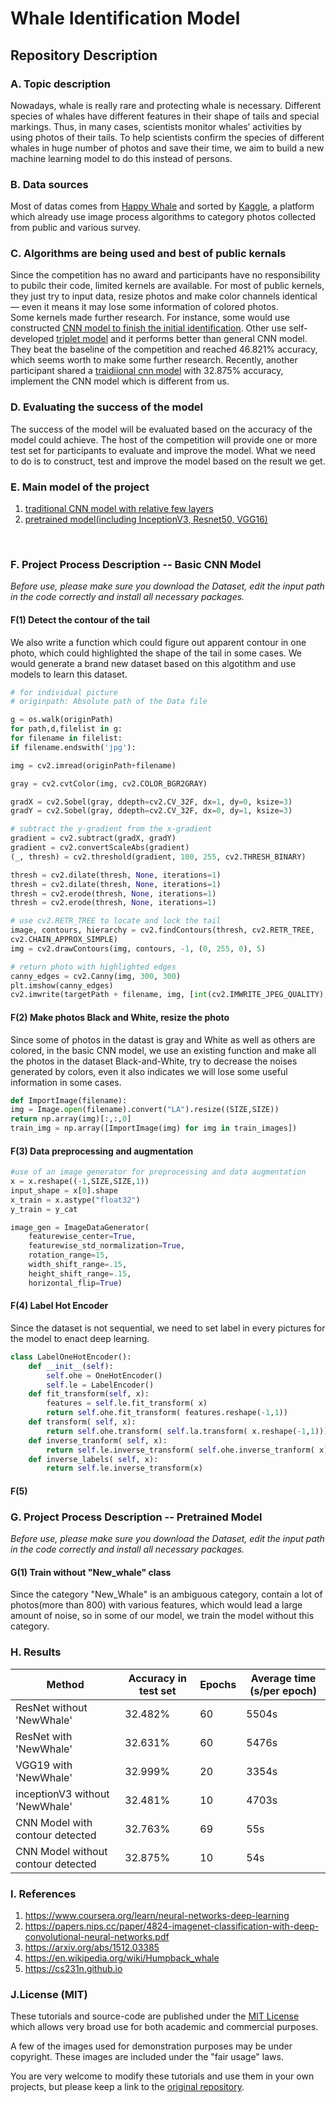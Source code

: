 # Whale Identification Model

## Repository Description

### A. Topic description
Nowadays, whale is really rare and protecting whale is necessary. Different species of whales have different features in their shape of tails and special markings. Thus, in many cases, scientists monitor whales’ activities by using photos of their tails. To help scientists confirm the species of different whales in huge number of photos and save their time, we aim to build a new machine learning model to do this instead of persons.<br />

### B. Data sources
Most of datas comes from [Happy Whale](https://happywhale.com) and sorted by [Kaggle](https://www.kaggle.com), a platform which already use image process algorithms to category photos collected from public and various survey.<br />

### C. Algorithms are being used and best of public kernals
Since the competition has no award and participants have no responsibility to pubilc their code, limited kernels are available. For most of public kernels, they just try to input data, resize photos and make color channels identical — even it means it may lose some information of colored photos.<br />
Some kernels made further research. For instance, some would use constructed [CNN model to finish the initial identification](https://www.kaggle.com/sunnybeta322/what-am-i-whale-let-me-tell-you). Other use self-developed [triplet model](https://www.kaggle.com/CVxTz/beating-the-baseline-keras-lb-0-38) and it performs better than general CNN model. They beat the baseline of the competition and reached 46.821% accuracy, which seems worth to make some further research. Recently, another participant shared a [traidiional cnn model](https://www.kaggle.com/gimunu/data-augmentation-with-keras-into-cnn) with 32.875% accuracy, implement the CNN model which is different from us.<br />

### D. Evaluating the success of the model
The success of the model will be evaluated based on the accuracy of the model could achieve. The host of the competition will provide one or more test set for participants to evaluate and improve the model. What we need to do is to construct, test and improve the model based on the result we get.<br />

### E. Main model of the project
1. [traditional CNN model with relative few layers](https://github.com/ZiyaoQiao/INFO7390_FinalProject/tree/master/Basic%20Model)<br />
2. [pretrained model(including InceptionV3, Resnet50, VGG16)](https://github.com/ZiyaoQiao/INFO7390_FinalProject/blob/master/Pretrained%20Model/InceptionV3.py)<br />
<br />

### F. Project Process Description -- Basic CNN Model
*Before use, please make sure you download the Dataset, edit the input path in the code correctly and install all necessary packages.*

#### F(1) Detect the contour of the tail
We also write a function which could figure out apparent contour in one photo, which could highlighted the shape of the tail in some cases. We would generate a brand new dataset based on this algotithm and use models to learn this dataset.

```python
# for individual picture
# originpath: Absolute path of the Data file

g = os.walk(originPath)
for path,d,filelist in g:
for filename in filelist:
if filename.endswith('jpg'):

img = cv2.imread(originPath+filename)

gray = cv2.cvtColor(img, cv2.COLOR_BGR2GRAY)

gradX = cv2.Sobel(gray, ddepth=cv2.CV_32F, dx=1, dy=0, ksize=3)
gradY = cv2.Sobel(gray, ddepth=cv2.CV_32F, dx=0, dy=1, ksize=3)

# subtract the y-gradient from the x-gradient
gradient = cv2.subtract(gradX, gradY)
gradient = cv2.convertScaleAbs(gradient)
(_, thresh) = cv2.threshold(gradient, 100, 255, cv2.THRESH_BINARY)

thresh = cv2.dilate(thresh, None, iterations=1)
thresh = cv2.dilate(thresh, None, iterations=1)
thresh = cv2.erode(thresh, None, iterations=1)
thresh = cv2.erode(thresh, None, iterations=1)

# use cv2.RETR_TREE to locate and lock the tail
image, contours, hierarchy = cv2.findContours(thresh, cv2.RETR_TREE,
cv2.CHAIN_APPROX_SIMPLE)
img = cv2.drawContours(img, contours, -1, (0, 255, 0), 5)

# return photo with highlighted edges
canny_edges = cv2.Canny(img, 300, 300)
plt.imshow(canny_edges)
cv2.imwrite(targetPath + filename, img, [int(cv2.IMWRITE_JPEG_QUALITY), 95])
```

#### F(2) Make photos Black and White, resize the photo
Since some of photos in the datast is gray and White as well as others are colored, in the basic CNN model, we use an existing function and make all the photos in the dataset Black-and-White, try to decrease the noises generated by colors, even it also indicates we will lose some useful information in some cases.

```python
def ImportImage(filename):
img = Image.open(filename).convert("LA").resize((SIZE,SIZE))
return np.array(img)[:,:,0]
train_img = np.array([ImportImage(img) for img in train_images])
```

#### F(3) Data preprocessing and augmentation

```python
#use of an image generator for preprocessing and data augmentation
x = x.reshape((-1,SIZE,SIZE,1))
input_shape = x[0].shape
x_train = x.astype("float32")
y_train = y_cat

image_gen = ImageDataGenerator(
    featurewise_center=True,
    featurewise_std_normalization=True,
    rotation_range=15,
    width_shift_range=.15,
    height_shift_range=.15,
    horizontal_flip=True)
```


#### F(4) Label Hot Encoder
Since the dataset is not sequential, we need to set label in every pictures for the model to enact deep learning. 

```python
class LabelOneHotEncoder():
    def __init__(self):
        self.ohe = OneHotEncoder()
        self.le = LabelEncoder()
    def fit_transform(self, x):
        features = self.le.fit_transform( x)
        return self.ohe.fit_transform( features.reshape(-1,1))
    def transform( self, x):
        return self.ohe.transform( self.la.transform( x.reshape(-1,1)))
    def inverse_tranform( self, x):
        return self.le.inverse_transform( self.ohe.inverse_tranform( x))
    def inverse_labels( self, x):
        return self.le.inverse_transform(x)

```

#### F(5) 
 

### G. Project Process Description -- Pretrained Model
*Before use, please make sure you download the Dataset, edit the input path in the code correctly and install all necessary packages.*
#### G(1) Train without "New_whale" class
Since the category "New_Whale" is an ambiguous category, contain a lot of photos(more than 800) with various features, which would lead a large amount of noise, so in some of our model, we train the model without this category.



### H. Results

| Method        | Accuracy in test set                         | Epochs                         | Average time (s/per epoch)    |
| ------------- | ---------------------------- | ----                  |------------------------------------------------ |
| ResNet without 'NewWhale'            | 32.482%                  | 60                 | 5504s|
| ResNet with 'NewWhale'            | 32.631%                  | 60                   | 5476s|
| VGG19 with 'NewWhale'            | 32.999%                  | 20                   | 3354s|
| inceptionV3 without 'NewWhale'            | 32.481%                  | 10                   | 4703s|
| CNN Model with contour detected            | 32.763%                  | 69                   | 55s|
| CNN Model without contour detected            | 32.875%                  | 10                   | 54s|



### I. References
1. https://www.coursera.org/learn/neural-networks-deep-learning
2. https://papers.nips.cc/paper/4824-imagenet-classification-with-deep-convolutional-neural-networks.pdf
3. https://arxiv.org/abs/1512.03385
4. https://en.wikipedia.org/wiki/Humpback_whale
5. https://cs231n.github.io<br />

### J.License (MIT)
These tutorials and source-code are published under the [MIT License](https://github.com/ZiyaoQiao/INFO7390_FinalProject/blob/master/LICENSE) which allows very broad use for both academic and commercial purposes.<br />

A few of the images used for demonstration purposes may be under copyright. These images are included under the "fair usage" laws.<br />

You are very welcome to modify these tutorials and use them in your own projects, but please keep a link to the [original repository](https://github.com/ZiyaoQiao/INFO7390_FinalProject).<br />

